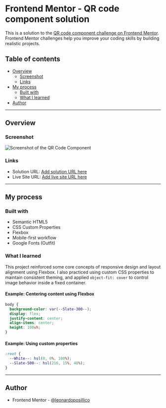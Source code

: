 # Frontend Mentor - QR code component solution

This is a solution to the [QR code component challenge on Frontend Mentor](https://www.frontendmentor.io/challenges/qr-code-component-iux_sIO_H). Frontend Mentor challenges help you improve your coding skills by building realistic projects.

## Table of contents

- [Overview](#overview)
  - [Screenshot](#screenshot)
  - [Links](#links)
- [My process](#my-process)
  - [Built with](#built-with)
  - [What I learned](#what-i-learned)
- [Author](#author)

---

## Overview

### Screenshot

![Screenshot of the QR Code Component](./Screenshot.jpg)

### Links

- Solution URL: [Add solution URL here](https://your-solution-url.com)
- Live Site URL: [Add live site URL here](https://your-live-site-url.com)

---

## My process

### Built with

- Semantic HTML5
- CSS Custom Properties
- Flexbox
- Mobile-first workflow
- Google Fonts (Outfit)

### What I learned

This project reinforced some core concepts of responsive design and layout alignment using Flexbox. I also practiced using custom CSS properties to maintain consistent theming, and applied `object-fit: cover` to control image behavior inside a fixed container.

#### Example: Centering content using Flexbox

```css
body {
  background-color: var(--Slate-300--);
  display: flex;
  justify-content: center;
  align-items: center;
  height: 100vh;
}
```

#### Example: Using custom properties

```css
:root {
  --White--: hsl(0, 0%, 100%);
  --Slate-500--: hsl(216, 15%, 48%);
}
```

---

## Author

- Frontend Mentor - [@leonardoposillico](https://www.frontendmentor.io/profile/leonardoposillico)
